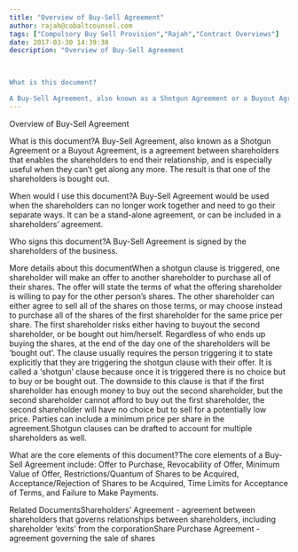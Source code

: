 ```yaml
---
title: "Overview of Buy-Sell Agreement"
author: rajah@cobaltcounsel.com
tags: ["Compulsory Buy Sell Provision","Rajah","Contract Overviews"]
date: 2017-03-30 14:39:38
description: "Overview of Buy-Sell Agreement

 

What is this document?

A Buy-Sell Agreement, also known as a Shotgun Agreement or a Buyout Agreement, is a agreement between shareholders that enables the sharehold..."
---
```


Overview of Buy-Sell Agreement

 

What is this document?A Buy-Sell Agreement, also known as a Shotgun Agreement or a Buyout Agreement, is a agreement between shareholders that enables the shareholders to end their relationship, and is especially useful when they can’t get along any more. The result is that one of the shareholders is bought out. 

 

When would I use this document?A Buy-Sell Agreement would be used when the shareholders can no longer work together and need to go their separate ways. It can be a stand-alone agreement, or can be included in a shareholders’ agreement.

 

Who signs this document?A Buy-Sell Agreement is signed by the shareholders of the business. 

 

More details about this documentWhen a shotgun clause is triggered, one shareholder will make an offer to another shareholder to purchase all of their shares.  The offer will state the terms of what the offering shareholder is willing to pay for the other person’s shares.  The other shareholder can either agree to sell all of the shares on those terms, or may choose instead to purchase all of the shares of the first shareholder for the same price per share.  The first shareholder risks either having to buyout the second shareholder, or be bought out him/herself. Regardless of who ends up buying the shares, at the end of the day one of the shareholders will be ‘bought out’. The clause usually requires the person triggering it to state explicitly that they are triggering the shotgun clause with their offer. It is called a ‘shotgun’ clause because once it is triggered there is no choice but to buy or be bought out. The downside to this clause is that if the first shareholder has enough money to buy out the second shareholder, but the second shareholder cannot afford to buy out the first shareholder, the second shareholder will have no choice but to sell for a potentially low price. Parties can include a minimum price per share in the agreement.Shotgun clauses can be drafted to account for multiple shareholders as well.

 

What are the core elements of this document?The core elements of a Buy-Sell Agreement include: Offer to Purchase, Revocability of Offer, Minimum Value of Offer, Restrictions/Quantum of Shares to be Acquired, Acceptance/Rejection of Shares to be Acquired, Time Limits for Acceptance of Terms, and Failure to Make Payments. 

 

Related DocumentsShareholders’ Agreement - agreement between shareholders that governs relationships between shareholders, including shareholder ‘exits’ from the corporationShare Purchase Agreement - agreement governing the sale of shares

 